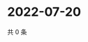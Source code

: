 # 2022-07-20

共 0 条

<!-- BEGIN WEIBO -->
<!-- 最后更新时间 Wed Jul 20 2022 07:00:50 GMT+0800 (China Standard Time) -->

<!-- END WEIBO -->
